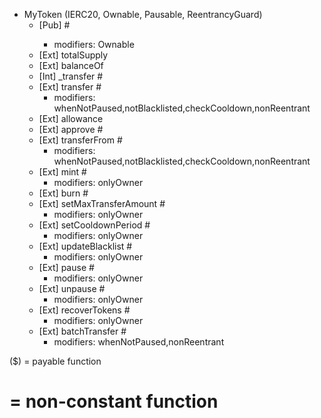 - MyToken (IERC20, Ownable, Pausable, ReentrancyGuard)
  - [Pub] <Constructor> #
    - modifiers: Ownable
  - [Ext] totalSupply
  - [Ext] balanceOf
  - [Int] \_transfer #
  - [Ext] transfer #
    - modifiers: whenNotPaused,notBlacklisted,checkCooldown,nonReentrant
  - [Ext] allowance
  - [Ext] approve #
  - [Ext] transferFrom #
    - modifiers: whenNotPaused,notBlacklisted,checkCooldown,nonReentrant
  - [Ext] mint #
    - modifiers: onlyOwner
  - [Ext] burn #
  - [Ext] setMaxTransferAmount #
    - modifiers: onlyOwner
  - [Ext] setCooldownPeriod #
    - modifiers: onlyOwner
  - [Ext] updateBlacklist #
    - modifiers: onlyOwner
  - [Ext] pause #
    - modifiers: onlyOwner
  - [Ext] unpause #
    - modifiers: onlyOwner
  - [Ext] recoverTokens #
    - modifiers: onlyOwner
  - [Ext] batchTransfer #
    - modifiers: whenNotPaused,nonReentrant

($) = payable function

# = non-constant function
